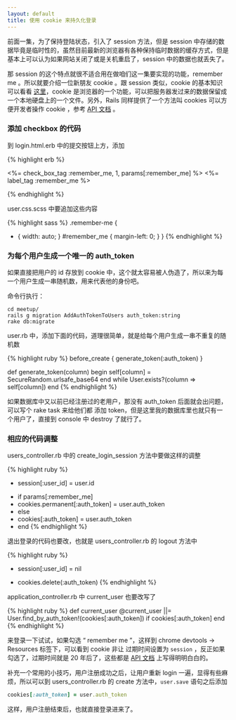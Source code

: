 ```yaml
---
layout: default
title: 使用 cookie 来持久化登录
---
```

前面一集，为了保持登陆状态，引入了 session 方法，但是 session 中存储的数据毕竟是临时性的，虽然目前最新的浏览器有各种保持临时数据的缓存方式，但是基本上可以认为如果网站关闭了或是关机重启了，session 中的数据也就丢失了。

那 session 的这个特点就很不适合用在做咱们这一集要实现的功能，remember me 。所以就要介绍一位新朋友 cookie 。跟 session 类似，cookie 的基本知识可以看看 [这里](http://happypeter.github.io/tealeaf-http/book/http/3_stateful_web_applications.html)，cookie 是浏览器的一个功能，可以把服务器发过来的数据保留成一个本地硬盘上的一个文件。另外，Rails 同样提供了一个方法叫 cookies 可以方便开发者操作 cookie ，参考 [API 文档](http://api.rubyonrails.org/classes/ActionDispatch/Cookies.html) 。
<!-- mac + chrome 试了一下，即使把浏览器彻底关掉，session[:user_id] 还是有的 -->
<!-- 书上把 cookie 和 session 都叫 method -->

### 添加 checkbox 的代码
到 login.html.erb 中的提交按钮上方，添加

{% highlight erb %}
<dl class="form remember-me">
  <%= check_box_tag :remember_me, 1, params[:remember_me] %>
  <%= label_tag :remember_me %>
</dl>
{% endhighlight %}

user.css.scss 中要追加这些内容

{% highlight sass %}
.remember-me {
  * {
    width: auto;
  }
  #remember_me {
    margin-left: 0;
  }
}
{% endhighlight %}

<!-- http://railscasts.com/episodes/274-remember-me-reset-password
 -->

### 为每个用户生成一个唯一的 auth_token

如果直接把用户的 id 存放到 cookie 中，这个就太容易被人伪造了，所以来为每一个用户生成一串随机数，用来代表他的身份吧。

命令行执行：

    cd meetup/
    rails g migration AddAuthTokenToUsers auth_token:string
    rake db:migrate

user.rb 中，添加下面的代码，道理很简单，就是给每个用户生成一串不重复的随机数

{% highlight ruby %}
before_create { generate_token(:auth_token) }

def generate_token(column)
  begin
    self[column] = SecureRandom.urlsafe_base64
  end while User.exists?(column => self[column])
end
{% endhighlight %}

如果数据库中又以前已经注册过的老用户，那没有 auth_token 后面就会出问题，可以写个 rake task 来给他们都
添加 token，但是这里我的数据库里也就只有一个用户了，直接到 console 中 destroy 了就行了。

### 相应的代码调整

users_controller.rb 中的 create_login_session 方法中要做这样的调整

{% highlight ruby %}
- session[:user_id] = user.id
+ if params[:remember_me]
+   cookies.permanent[:auth_token] = user.auth_token
+ else
+   cookies[:auth_token] = user.auth_token
+ end
{% endhighlight %}

退出登录的代码也要改，也就是 users_controller.rb 的 logout 方法中

{% highlight ruby %}
- session[:user_id] = nil
+ cookies.delete(:auth_token)
{% endhighlight %}

application_controller.rb 中 current_user 也要改写了

{% highlight ruby %}
def current_user
  @current_user ||= User.find_by_auth_token!(cookies[:auth_token]) if cookies[:auth_token]
end
{% endhighlight %}

来登录一下试试，如果勾选 “ remember me ”，这样到 chrome devtools -> Resources 标签下，可以看到 cookie 非让
过期时间设置为 `session` ，反正如果勾选了，过期时间就是 20 年后了，这些都是 [API 文档](http://api.rubyonrails.org/classes/ActionDispatch/Cookies.html) 上写得明明白白的。

补充一个常用的小技巧，用户注册成功之后，让用户重新 login 一遍，显得有些麻烦，所以可以到 users_controller.rb
的 create 方法中，`user.save` 语句之后添加

```ruby
cookies[:auth_token] = user.auth_token
```

这样，用户注册结束后，也就直接登录进来了。
